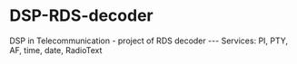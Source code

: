 # DSP-RDS-decoder
DSP in Telecommunication - project of RDS decoder ---
Services: PI, PTY, AF, time, date, RadioText
